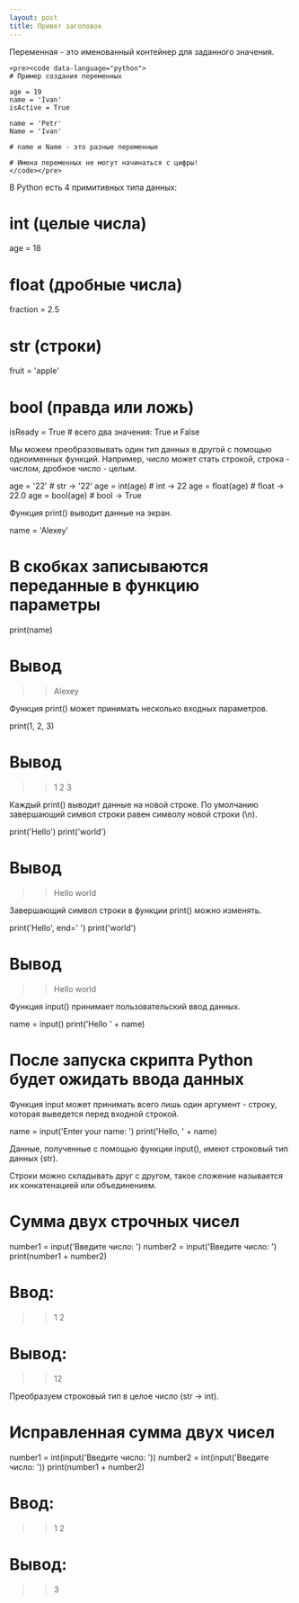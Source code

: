 ```yaml
---
layout: post
title: Привет заголовок
---
```


Переменная - это именованный контейнер для заданного значения.

	<pre><code data-language="python">
	# Пример создания переменных

	age = 19
	name = 'Ivan'
	isActive = True

	name = 'Petr'
	Name = 'Ivan'

	# name и Name - это разные переменные

	# Имена переменных не могут начинаться с цифры!
	</code></pre>
В Python есть 4 примитивных типа данных:

# int (целые числа)
age = 18

# float (дробные числа)
fraction = 2.5

# str (строки)
fruit = 'apple'

# bool (правда или ложь)
isReady = True # всего два значения: True и False

Мы можем преобразовывать один тип данных в другой с помощью одноименных функций. Например, число может стать строкой, строка - числом, дробное число - целым.

age = '22' # str -> '22'
age = int(age) # int -> 22
age = float(age) # float -> 22.0
age = bool(age) # bool -> True

Функция print() выводит данные на экран.

name = 'Alexey'
# В скобках записываются переданные в функцию параметры
print(name)

# Вывод
>> Alexey

Функция print() может принимать несколько входных параметров.

print(1, 2, 3)

# Вывод
>> 1 2 3

Каждый print() выводит данные на новой строке. По умолчанию завершающий символ строки равен символу новой строки (\n).

print('Hello')
print('world')

# Вывод
>> Hello
>> world

Завершающий символ строки в функции print() можно изменять.

print('Hello', end=' ')
print('world')

# Вывод
>> Hello world

Функция input() принимает пользовательский ввод данных.

name = input()
print('Hello ' + name)
# После запуска скрипта Python будет ожидать ввода данных

Функция input может принимать всего лишь один аргумент - строку, которая выведется перед входной строкой.

name = input('Enter your name: ')
print('Hello, ' + name)

Данные, полученные с помощью функции input(), имеют строковый тип данных (str).

Строки можно складывать друг с другом, такое сложение называется их конкатенацией или объединением.

# Сумма двух строчных чисел
number1 = input('Введите число: ')
number2 = input('Введите число: ')
print(number1 + number2)

# Ввод:
>> 1
>> 2
# Вывод:
>> 12

Преобразуем строковый тип в целое число (str -> int).

# Исправленная сумма двух чисел
number1 = int(input('Введите число: '))
number2 = int(input('Введите число: '))
print(number1 + number2)

# Ввод:
>> 1
>> 2
# Вывод:
>> 3
